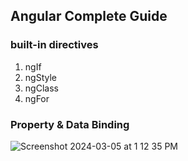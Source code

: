## Angular Complete Guide

### built-in directives 

1. ngIf
2. ngStyle
3. ngClass
4. ngFor


### Property & Data Binding
![Screenshot 2024-03-05 at 1 12 35 PM](https://github.com/gauripatil/angular-complete-guide/assets/3206551/06eef98d-a5ac-460c-ab69-a51d3f54f808)
